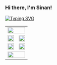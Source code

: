 ### Hi there, I'm Sinan!

[![Typing SVG](https://readme-typing-svg.demolab.com?font=Fira+Code&pause=1000&color=000000&random=false&width=435&lines=Computer+Engineer;Mobile+Application+Developer)](https://git.io/typing-svg)

<table width="100%">
  
  <tr width="100%">
    <td width="100%" colspan="2">
      <div>
        <img width="100%" src="http://github-profile-summary-cards.vercel.app/api/cards/profile-details?username=sdemir60&theme=yeblu" />
      </div>
    </td>
  </tr>
  
  <tr width="100%">
    <td width="50%">  
      <div>
        <img width="100%" src="http://github-profile-summary-cards.vercel.app/api/cards/stats?username=sdemir60&theme=yeblu" />
      </div>
    </td>
    <td width="50%">  
      <div>
        <img width="100%" src="http://github-profile-summary-cards.vercel.app/api/cards/productive-time?username=sdemir60&theme=yeblu&utcOffset=8" />
      </div>
    </td>
  </tr>

  <tr width="100%">
    <td width="50%">  
      <div>
        <img width="100%" src="http://github-profile-summary-cards.vercel.app/api/cards/repos-per-language?username=sdemir60&theme=yeblu" />
      </div>
    </td>
    <td width="50%">  
      <div>
        <img width="100%" src="http://github-profile-summary-cards.vercel.app/api/cards/most-commit-language?username=sdemir60&theme=yeblu" />
      </div>
    </td>
  </tr>

  <tr width="100%">
    <td width="100%" colspan="2">  
      <div>
        <img width="100%" src="https://github-readme-streak-stats.herokuapp.com?user=sdemir60&theme=yeblu&hide_border=true" />
      </div>
    </td>
  </tr>
  
</table>

